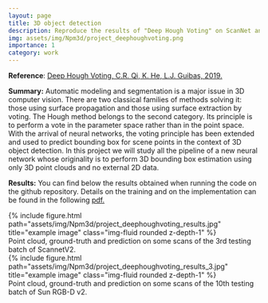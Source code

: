 ```yaml
---
layout: page
title: 3D object detection
description: Reproduce the results of "Deep Hough Voting" on ScanNet and SUNRGB-D.
img: assets/img/Npm3d/project_deephoughvoting.png
importance: 1
category: work
---
```


**Reference**: <a href="https://github.com/facebookresearch/votenet">Deep Hough Voting, C.R. Qi, K. He, L.J. Guibas, 2019.</a>

**Summary:** Automatic modeling and segmentation is a major issue in 3D computer vision. There are two classical families of methods solving it: those using surface propagation and those using surface extraction by voting. The Hough method belongs to the second category. Its principle is to perform a vote in the parameter space rather than in the point space. With the arrival of neural networks, the voting principle has been extended and used to predict bounding box for scene points in the context of 3D object detection. In this project we will study all the pipeline of a new neural network whose originality is to perform 3D bounding box estimation using only 3D point clouds and no external 2D data.

**Results:** You can find below the results obtained when running the code on the github repository. Details on the training and on the implementation can be found in the following <a href="/assets/pdf/Report_Deephoughvoting.pdf"> pdf. </a>

<div class="row">
    <div class="col-sm mt-3 mt-md-0">
        {% include figure.html path="assets/img/Npm3d/project_deephoughvoting_results.jpg" title="example image" class="img-fluid rounded z-depth-1" %}
    </div>
</div>
<div class="caption">
    Point cloud, ground-truth and prediction on some scans of the 3rd testing batch of ScannetV2.
</div>

<div class="row">
    <div class="col-sm mt-4 mt-md-0">
        {% include figure.html path="assets/img/Npm3d/project_deephoughvoting_results_3.jpg" title="example image" class="img-fluid rounded z-depth-1" %}
    </div>
</div>
<div class="caption">
    Point cloud, ground-truth and prediction on some scans of the 10th testing batch of Sun RGB-D v2.
</div>
